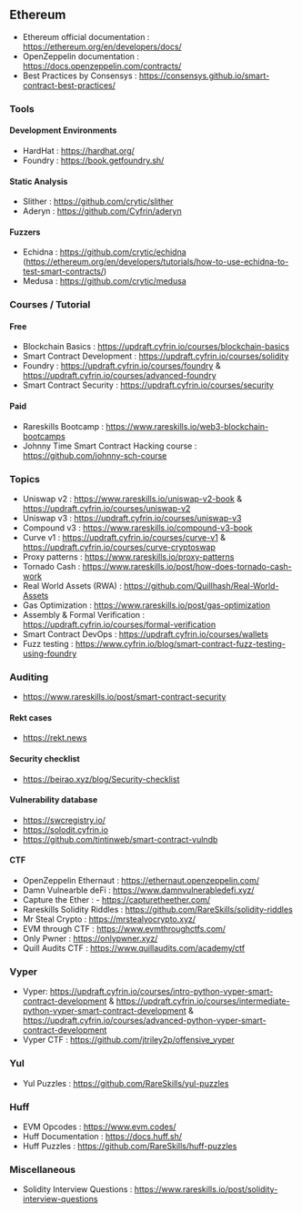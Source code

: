 ## Ethereum
- Ethereum official documentation : https://ethereum.org/en/developers/docs/
- OpenZeppelin documentation : https://docs.openzeppelin.com/contracts/
- Best Practices by Consensys : https://consensys.github.io/smart-contract-best-practices/

### Tools
#### Development Environments
- HardHat : https://hardhat.org/
- Foundry : https://book.getfoundry.sh/
#### Static Analysis
- Slither : https://github.com/crytic/slither
- Aderyn : https://github.com/Cyfrin/aderyn
#### Fuzzers
- Echidna : https://github.com/crytic/echidna (https://ethereum.org/en/developers/tutorials/how-to-use-echidna-to-test-smart-contracts/)
- Medusa : https://github.com/crytic/medusa

### Courses / Tutorial
#### Free
- Blockchain Basics : https://updraft.cyfrin.io/courses/blockchain-basics
- Smart Contract Development : https://updraft.cyfrin.io/courses/solidity
- Foundry : https://updraft.cyfrin.io/courses/foundry & https://updraft.cyfrin.io/courses/advanced-foundry
- Smart Contract Security : https://updraft.cyfrin.io/courses/security

#### Paid
- Rareskills Bootcamp : https://www.rareskills.io/web3-blockchain-bootcamps
- Johnny Time Smart Contract Hacking course : https://github.com/johnny-sch-course

### Topics
- Uniswap v2 : https://www.rareskills.io/uniswap-v2-book & https://updraft.cyfrin.io/courses/uniswap-v2
- Uniswap v3 : https://updraft.cyfrin.io/courses/uniswap-v3
- Compound v3 : https://www.rareskills.io/compound-v3-book
- Curve v1 : https://updraft.cyfrin.io/courses/curve-v1 & https://updraft.cyfrin.io/courses/curve-cryptoswap
- Proxy patterns : https://www.rareskills.io/proxy-patterns
- Tornado Cash : https://www.rareskills.io/post/how-does-tornado-cash-work
- Real World Assets (RWA) : https://github.com/Quillhash/Real-World-Assets
- Gas Optimization : https://www.rareskills.io/post/gas-optimization
- Assembly & Formal Verification : https://updraft.cyfrin.io/courses/formal-verification
- Smart Contract DevOps : https://updraft.cyfrin.io/courses/wallets
- Fuzz testing : https://www.cyfrin.io/blog/smart-contract-fuzz-testing-using-foundry

### Auditing
- https://www.rareskills.io/post/smart-contract-security
#### Rekt cases
- https://rekt.news
#### Security checklist
- https://beirao.xyz/blog/Security-checklist
#### Vulnerability database
- https://swcregistry.io/
- https://solodit.cyfrin.io
- https://github.com/tintinweb/smart-contract-vulndb
#### CTF
- OpenZeppelin Ethernaut : https://ethernaut.openzeppelin.com/
- Damn Vulnearble deFi : https://www.damnvulnerabledefi.xyz/
- Capture the Ether : - https://capturetheether.com/
- Rareskills Solidity Riddles : https://github.com/RareSkills/solidity-riddles
- Mr Steal Crypto : https://mrstealyocrypto.xyz/
- EVM through CTF : https://www.evmthroughctfs.com/
- Only Pwner : https://onlypwner.xyz/
- Quill Audits CTF : https://www.quillaudits.com/academy/ctf

### Vyper
- Vyper: https://updraft.cyfrin.io/courses/intro-python-vyper-smart-contract-development & https://updraft.cyfrin.io/courses/intermediate-python-vyper-smart-contract-development & https://updraft.cyfrin.io/courses/advanced-python-vyper-smart-contract-development
- Vyper CTF : https://github.com/jtriley2p/offensive_vyper

### Yul
- Yul Puzzles : https://github.com/RareSkills/yul-puzzles

### Huff
- EVM Opcodes : https://www.evm.codes/
- Huff Documentation : https://docs.huff.sh/
- Huff Puzzles : https://github.com/RareSkills/huff-puzzles

### Miscellaneous
- Solidity Interview Questions : https://www.rareskills.io/post/solidity-interview-questions